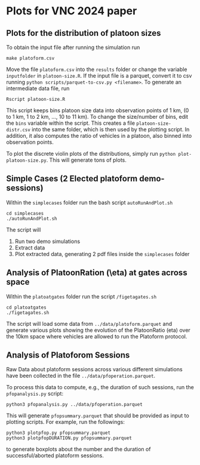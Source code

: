 # Plots for VNC 2024 paper

## Plots for the distribution of platoon sizes

To obtain the input file after running the simulation run
```commandline
make platoform.csv
```
Move the file `platoform.csv` into the `results` folder or change the variable `inputfolder` in `platoon-size.R`.
If the input file is a parquet, convert it to csv running `python scripts/parquet-to-csv.py <filename>`.
To generate an intermediate data file, run
```commandline
Rscript platoon-size.R
```
This script keeps bins platoon size data into observation points of 1 km, (0 to 1 km, 1 to 2 km, ..., 10 to 11 km).
To change the size/number of bins, edit the `bins` variable within the script.
This creates a file `platoon-size-distr.csv` into the same folder, which is then used by the plotting script.
In addition, it also computes the ratio of vehicles in a platoon, also binned into observation points.

To plot the discrete violin plots of the distributions, simply run `python plot-platoon-size.py`.
This will generate tons of plots.


## Simple Cases (2 Elected platoform demo-sessions)

Within the `simplecases` folder run the bash script `autoRunAndPlot.sh`

```
cd simplecases
./autoRunAndPlot.sh
```

The script will

1. Run two demo simulations
2. Extract data
3. Plot extracted data, generating 2 pdf files inside the `simplecases` folder

## Analysis of PlatoonRation (\eta) at gates across space

Within the `platoatgates` folder run the script `/figetagates.sh
`

```
cd platoatgates
./figetagates.sh
```

The script will load some data from `../data/platoform.parquet` and generate various plots showing the evolution of the PlatoonRatio (eta) over the 10km space where vehicles are allowed to run the Platoform protocol.


## Analysis of Platoforom Sessions

Raw Data about platoform sessions across various different simulations have been collected
in the file `../data/pfoperation.parquet`.

To process this data to compute, e.g., the duration of such sessions, run the `pfopanalysis.py` script:
```
python3 pfopanalysis.py ../data/pfoperation.parquet
```

This will generate `pfopsummary.parquet` that should be provided as input to plotting scripts. For example, run the followings:

```
python3 plotpfop.py pfopsummary.parquet
python3 plotpfopDURATION.py pfopsummary.parquet
```

to generate boxplots about the number and the duration of successful/aborted platoform sessions.